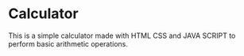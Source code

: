 # Calculator
This is a simple calculator made with HTML CSS and JAVA SCRIPT to perform basic arithmetic operations.

